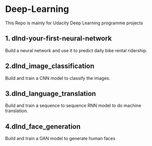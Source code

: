 # Deep-Learning
This Repo is mainly for Udacity Deep Learning programme projects
## 1. dlnd-your-first-neural-network
Build a neural network and use it to predict daily bike rental ridership.
## 2.dlnd_image_classification
Build and train a CNN model to classify the images.
## 3.dlnd_language_translation
Build and train a sequence to sequence RNN model to do machine translation.
## 4.dlnd_face_generation
Build and train a GAN model to generate human faces
